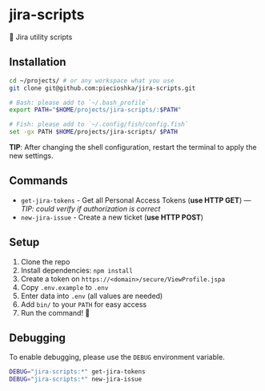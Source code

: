 # jira-scripts

🔨 Jira utility scripts

## Installation

```bash
cd ~/projects/ # or any workspace what you use
git clone git@github.com:piecioshka/jira-scripts.git

# Bash: please add to `~/.bash_profile`
export PATH="$HOME/projects/jira-scripts/:$PATH"

# Fish: please add to `~/.config/fish/config.fish`
set -gx PATH $HOME/projects/jira-scripts/ $PATH
```

**TIP**: After changing the shell configuration, restart the terminal to apply the new settings.

## Commands

- `get-jira-tokens` - Get all Personal Access Tokens (**use HTTP GET**) — _TIP: could verify if authorization is correct_
- `new-jira-issue` - Create a new ticket (**use HTTP POST**)

## Setup

1. Clone the repo
2. Install dependencies: `npm install`
3. Create a token on `https://<domain>/secure/ViewProfile.jspa`
4. Copy `.env.example` to `.env`
5. Enter data into `.env` (all values are needed)
6. Add `bin/` to your `PATH` for easy access
7. Run the command! 🎊

## Debugging

To enable debugging, please use the `DEBUG` environment variable.

```bash
DEBUG="jira-scripts:*" get-jira-tokens
DEBUG="jira-scripts:*" new-jira-issue
```

